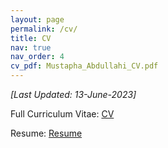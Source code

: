 ```yaml
---
layout: page
permalink: /cv/
title: CV
nav: true
nav_order: 4
cv_pdf: Mustapha_Abdullahi_CV.pdf
---
```


*[Last Updated: 13-June-2023]*

Full Curriculum Vitae:  [CV](/assets/pdf/Mustapha_Abdullahi_CV_full.pdf)

Resume: [Resume](/assets/pdf/Mustapha_Abdullahi_CV.pdf)
